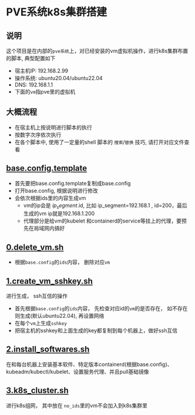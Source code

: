 # PVE系统k8s集群搭建

## 说明
这个项目是在内部的`pve系统`上，对已经安装的vm虚拟机操作，进行k8s集群布置的脚本, 典型配置如下
- 宿主机IP: 192.168.2.99
- 操作系统: ubuntu20.04/ubuntu22.04
- DNS: 192.168.1.1
- 下面的`vm`指pve里的虚拟机

## 大概流程
- 在宿主机上按说明进行脚本的执行
- 按数字次序依次执行
- 在各个脚本中, 使用了一定量的shell 脚本的 `搜索`/`替换` 技巧, 请打开对应文件查看

## [base.config.template](./base.config.template)
- 首先要把base.config.template复制成base.config
- 打开base.config, 根据说明进行修改
- 会依次根据ids里的内容生成vm
  - vm的ip会是 $ip_segment.$id, 比如 ip_segment=192.168.1 , id=200，最后生成的vm ip就是192.168.1.200
  - 代理部分是给vm的kubelet 和containerd的service等挂上的代理，要预先在局域网内搞好
## [0.delete_vm.sh](./0.delete_vm.sh)
- 根据`base.config`的`ids`内容， 删除对应`vm`

## [1.create_vm_sshkey.sh](./1.create_vm_sshkey.sh)
进行生成， ssh互信的操作

- 首先根据`base.config`的`ids`内容， 先检查对应id的`vm`的是否存在， 如不存在则生成(默认ubuntu22.04), 再设置网络
- 在每个`vm`上生成`sshkey`
- 把宿主机的sshkey和上面生成的key都复制到每个机器上，做好ssh互信

## [2.install_softwares.sh](./2.install_softwares.sh)
在和每台机器上安装基本软件、特定版本containerd(根据base.config)、kubeadm/kubectl/kubelet、设置服务代理、并且pull基础镜像

## [3.k8s_cluster.sh](./3.k8s_cluster.sh)
进行k8s组网， 其中放在 `no_ids`里的vm不会加入到k8s集群里